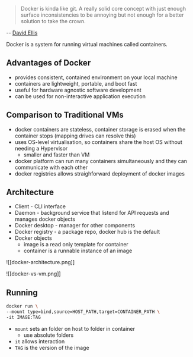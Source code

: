 > Docker is kinda like git. A really solid core concept with just enough surface inconsistencies to be annoying but not enough for a better solution to take the crown.

-- [David Ellis](https://techhub.social/@ISV_Damocles/111868958232964170)

Docker is a system for running virtual machines called containers.

## Advantages of Docker

- provides consistent, contained environment on your local machine
- containers are lightweight, portable, and boot fast
- useful for hardware agnostic software development
- can be used for non-interactive application execution

## Comparison to Traditional VMs

- docker containers are stateless, container storage is erased when the container stops (mapping drives can resolve this)
- uses OS-level virtualisation, so containers share the host OS without needing a Hypervisor
	- smaller and faster than VM
- docker platform can run many containers simultaneously and they can communicate with each other
- docker registries allows straighforward deployment of docker images

## Architecture

- Client - CLI interface
- Daemon - background service that listend for API requests and manages docker objects
- Docker desktop - manager for other components
- Docker registry - a package repo, docker hub is the default
- Docker objects
	- image is a read only template for container
	- container is a runnable instance of an image

![[docker-architecture.png]]

![[docker-vs-vm.png]]

## Running

```bash
docker run \  
--mount type=bind,source=HOST_PATH,target=CONTAINER_PATH \  
-it IMAGE:TAG
```

- `mount` sets an folder on host to folder in container
	- use absolute folders
- `it` allows interaction
- `TAG` is the version of the image
